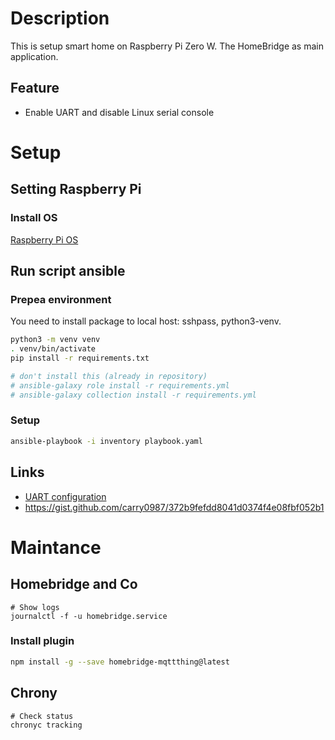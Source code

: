 # Description

This is setup smart home on Raspberry Pi Zero W.
The HomeBridge as main application.

## Feature

- Enable UART and disable Linux serial console

# Setup

## Setting Raspberry Pi

### Install OS

[Raspberry Pi OS](https://www.raspberrypi.org/software/)

## Run script ansible

### Prepea environment

You need to install package to local host: sshpass, python3-venv.

```bash
python3 -m venv venv
. venv/bin/activate
pip install -r requirements.txt

# don't install this (already in repository)
# ansible-galaxy role install -r requirements.yml
# ansible-galaxy collection install -r requirements.yml
```

### Setup

```bash
ansible-playbook -i inventory playbook.yaml
```

## Links

- [UART configuration](https://www.raspberrypi.org/documentation/configuration/uart.md)
- https://gist.github.com/carry0987/372b9fefdd8041d0374f4e08fbf052b1


# Maintance

## Homebridge and Co

```shell
# Show logs
journalctl -f -u homebridge.service
```

### Install plugin

```bash
npm install -g --save homebridge-mqttthing@latest
```

## Chrony

```console
# Check status
chronyc tracking
```
